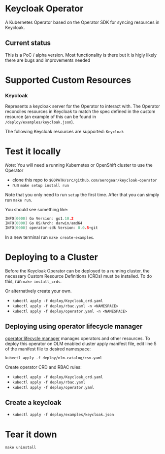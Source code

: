 # Keycloak Operator

A Kubernetes Operator based on the Operator SDK for syncing resources in Keycloak.

## Current status

This is a PoC / alpha version. Most functionality is there but it is higly likely there are bugs and improvements needed

# Supported Custom Resources 

### Keycloak 
Represents a keycloak server for the Operator to interact with.
The Operator reconciles resources in Keycloak to match the spec defined in the custom resource (an example of this can be found in `/deploy/examples/keycloak.json`). 

The following Keycloak resources are supported:
 ```Keycloak```

# Test it locally

*Note*: You will need a running Kubernetes or OpenShift cluster to use the Operator

- clone this repo to `$GOPATH/src/github.com/aerogear/keycloak-operator`
- run `make setup install run`

Note that you only need to run `setup` the first time. After that you can simply run `make run`.

You should see something like:

```go
INFO[0000] Go Version: go1.10.2
INFO[0000] Go OS/Arch: darwin/amd64
INFO[0000] operator-sdk Version: 0.0.5+git

```

In a new terminal run `make create-examples`. 

# Deploying to a Cluster

Before the Keycloak Operator can be deployed to a running cluster, the necessary Custom Resource Definitions (CRDs) must be installed. To do this, run `make install_crds`.

Or alternatively create your own.

- `kubectl apply -f deploy/Keycloak_crd.yaml`
- `kubectl apply -f deploy/rbac.yaml -n <NAMESPACE>`
- `kubectl apply -f deploy/operator.yaml -n <NAMESPACE>`

## Deploying using operator lifecycle manager
[operator lifecycle manager](https://github.com/operator-framework/operator-lifecycle-manager) manages operators and other resources.
To deploy this operator on OLM enabled cluster apply manifest file, edit line 5 of the manifest file to desired namespace:

`kubectl apply -f deploy/olm-catalog/csv.yaml` 

Create operator CRD and RBAC rules:
- `kubectl apply -f deploy/Keycloak_crd.yaml`
- `kubectl apply -f deploy/rbac.yaml`
- `kubectl apply -f deploy/operator.yaml`

## Create a keycloak

- `kubectl apply -f deploy/examples/keycloak.json`


# Tear it down

```make uninstall```
